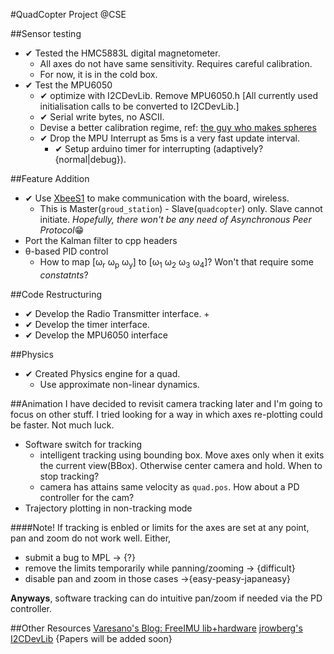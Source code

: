 #QuadCopter Project @CSE

##Sensor testing
* ✔ Tested the HMC5883L digital magnetometer.
    - All axes do not have same sensitivity. Requires careful calibration.
    - For now, it is in the cold box.
* ✔ Test the MPU6050
    - ✔ optimize with I2CDevLib. Remove MPU6050.h [All currently used initialisation calls to be converted to I2CDevLib.]
    - ✔ Serial write bytes, no ASCII.
    - Devise a better calibration regime, ref: [the guy who makes spheres](http://www.varesano.net/blog/fabio/freeimu-gui-now-making-nice-3d-spheres)
    - ✔ Drop the MPU Interrupt as 5ms is a very fast update interval.
        + ✔ Setup arduino timer for interrupting (adaptively? {normal|debug}).

##Feature Addition
* ✔ Use [XbeeS1](http://www.digi.com/support/productdetail?pid=3430&osvid=0&type=documentation) to make communication with the board, wireless.
  + This is Master(`groud_station`) - Slave(`quadcopter`) only. Slave cannot initiate. *Hopefully, there won't be any need of Asynchronous Peer Protocol*:grin:
* Port the Kalman filter to cpp headers
* θ-based PID control
  -  How to map [ω<sub>r</sub> ω<sub>p</sub> ω<sub>y</sub>] to [ω<sub>1</sub> ω<sub>2</sub> ω<sub>3</sub> ω<sub>4</sub>]? Won't that require some *constatnts*?

##Code Restructuring
* ✔ Develop the Radio Transmitter interface.
  + 
* ✔ Develop the timer interface.
* ✔ Develop the MPU6050 interface

##Physics
* ✔ Created Physics engine for a quad.
    - Use approximate non-linear dynamics.

##Animation
I have decided to revisit camera tracking later and I'm going to focus on other stuff. I tried looking for a way in which axes re-plotting could be faster. Not much luck.
* Software switch for tracking
    - intelligent tracking using bounding box. Move axes only when it exits the current view(BBox). Otherwise center camera and hold. When to stop tracking?
    - camera has attains same velocity as `quad.pos`. How about a PD controller for the cam?
* Trajectory plotting in non-tracking mode

####Note!
If tracking is enbled or limits for the axes are set at any point, pan and zoom do not work well. Either,

* submit a bug to MPL -> {?}
* remove the limits temporarily while panning/zooming -> {difficult}
* disable pan and zoom in those cases ->{easy-peasy-japaneasy}

**Anyways**, software tracking can do intuitive pan/zoom if needed via the PD controller.

##Other Resources
[Varesano's Blog: FreeIMU lib+hardware](http://www.varesano.net/projects/hardware/FreeIMU)
[jrowberg's I2CDevLib](https://github.com/jrowberg/i2cdevlib)
{Papers will be added soon}